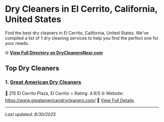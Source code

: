 # Dry Cleaners in El Cerrito, California, United States

Find the best dry cleaners in El Cerrito, California, United States. We've compiled a list of 1 dry cleaning services to help you find the perfect one for your needs.

🌐 **[View Full Directory on DryCleanersNear.com](https://drycleanersnear.com/city/US/California/El%20Cerrito)**

## Top Dry Cleaners

### 1. [Great American Dry Cleaners](https://drycleanersnear.com/dryCleaner/689d435e756b71cad101f085/great-american-dry-cleaners)
📍 215 El Cerrito Plaza, El Cerrito
⭐ Rating: 4.9/5
🌐 Website: https://www.greatamericandrycleaners.com/
🔗 [View Full Details](https://drycleanersnear.com/dryCleaner/689d435e756b71cad101f085/great-american-dry-cleaners)


---

*Last updated: 8/30/2025*

